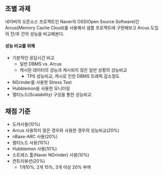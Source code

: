 ## 조별 과제

네이버의 오픈소스 프로젝트인 Naver의 OSS(Open Source Software)인 Arcus(Memory Cache Cloud)를 사용해서 샘플 프로젝트에 구현해보고 Arcus 도입의 전/후 간의 성능을 비교해본다.

#### 성능 비교를 위해
- 기본적인 응답시간 비교
	- 일반 DBMS vs. Arcus
	- 캐시된 데이터의 성능과 캐시되지 않은 일반 상황의 성능비교
		- TPS 성능비교, 캐시로 인한 DBMS 트래픽 감소정도
- NGrinder를 사용한 Stress Test
- Hubblemon을 사용한 모니터링
- 멀티노드(Scalability) 구성을 통한 성능비교


## 채점 기준
- 도커사용(10%)
- Arcus 사용하지 않은 경우와 사용한 경우의 성능비교(20%)
- nBase-ARC 사용(20%)
- 멀티노드 사용(10%)
- Hubblemon 사용(10%)
- 스트레스 툴(Naver NGrinder) 사용(10%)
- 컨트리뷰션(20%)
	- 1개10%, 2개 15%, 3개 이상 20% 부여
 